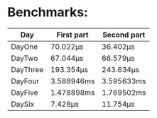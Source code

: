 # Benchmarks:
| Day | First part | Second part |
| --- | --- | --- |
| DayOne | 70.022µs | 36.402µs |
| DayTwo | 67.044µs | 66.579µs |
| DayThree | 193.354µs | 243.634µs |
| DayFour | 3.588946ms | 3.595633ms |
| DayFive | 1.478898ms | 1.769502ms |
| DaySix | 7.428µs | 11.754µs |
